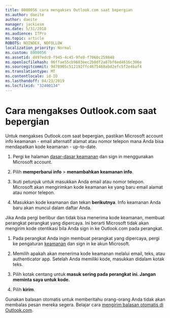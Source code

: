 ```yaml
---
title: 8000056 cara mengakses Outlook.com saat bepergian
ms.author: daeite
author: daeite
manager: jackiesm
ms.date: 5/31/2018
ms.audience: ITPro
ms.topic: article
ROBOTS: NOINDEX, NOFOLLOW
localization_priority: Normal
ms.custom: 8000056
ms.assetid: d497edc0-f945-4c45-9fe0-f7060c259848
ms.openlocfilehash: 06ffae55cb9683eec2b0df2a87bf6ed4616c306e
ms.sourcegitcommit: 9d78905c512192ffc4675468abd2efc5f2e4baf4
ms.translationtype: MT
ms.contentlocale: id-ID
ms.lasthandoff: 04/23/2019
ms.locfileid: "32400134"
---
```

# <a name="how-to-access-outlookcom-while-traveling"></a>Cara mengakses Outlook.com saat bepergian

Untuk mengakses Outlook.com saat bepergian, pastikan Microsoft account info keamanan - email alternatif alamat atau nomor telepon mana Anda bisa mendapatkan kode keamanan - up-to-date.
  
1. Pergi ke halaman [dasar-dasar keamanan](https://go.microsoft.com/fwlink/p/?linkid=842325) dan sign in menggunakan Microsoft account. 
    
2. Pilih **memperbarui info** \> **menambahkan keamanan info**. 
    
3. Ikuti petunjuk untuk masukkan Anda email atau nomor telepon. Microsoft akan mengirimkan kode keamanan ke yang baru email alamat atau nomor telepon.
    
4. Masukkan kode keamanan dan tekan **berikutnya**. Info keamanan Anda baru akan muncul dalam daftar Anda. 
    
Jika Anda pergi berlibur dan tidak bisa menerima kode keamanan, membuat perangkat perangkat yang dipercaya. Ini berarti Microsoft tidak akan mengirim kode otentikasi bila Anda sign in ke Outlook.com pada perangkat.
  
1. Pada perangkat Anda ingin membuat perangkat yang dipercaya, pergi ke pengaturan [keamanan](https://go.microsoft.com/fwlink/p/?linkid=2002000&amp;clcid=0x409) dan sign in ke akun Microsoft. 
    
2. Memilih apakah akan menerima kode keamanan melalui email, teks, atau authenticator app. Setelah Anda memiliki kode, masukkan didalam kotak teks.
    
3. Pilih kotak centang untuk **masuk sering pada perangkat ini. Jangan meminta saya untuk kode.**
    
4. Pilih **kirim**. 
    
Gunakan balasan otomatis untuk memberitahu orang-orang Anda tidak akan membalas pesan mereka segera. Belajar cara [mengirim balasan otomatis di Outlook.com](https://go.microsoft.com/fwlink/p/?linkid=2002100&amp;clcid=0x409).
  

